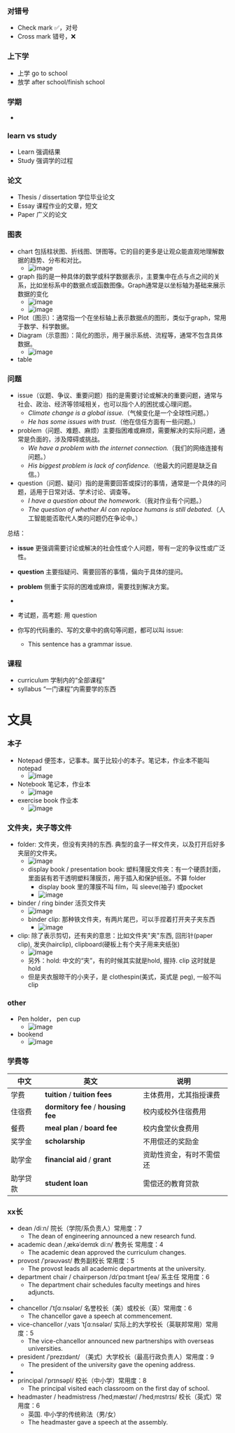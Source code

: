 ### 对错号
- Check mark ✅，对号
- Cross mark 错号，❌

### 上下学
- 上学 go to school
- 放学 after school/finish school 

### 学期
- 

### learn vs study
- Learn 强调结果
- Study 强调学的过程

### 论文
- Thesis / dissertation 学位毕业论文
- Essay 课程作业的文章，短文
- Paper 广义的论文

### 图表
- chart 包括柱状图、折线图、饼图等。它的目的更多是让观众能直观地理解数据的趋势、分布和对比。
  - ![image](https://github.com/user-attachments/assets/515f5581-2263-48d2-a13e-75d282fa2201)
- graph 指的是一种具体的数学或科学数据表示，主要集中在点与点之间的关系，比如坐标系中的数据点或函数图像。Graph通常是以坐标轴为基础来展示数据的变化
  - ![image](https://github.com/user-attachments/assets/f65492e9-72ef-4e0d-95b0-5e840093504b)
  - ![image](https://github.com/user-attachments/assets/569ded73-bfec-41ab-bb19-419a44e815f5)
- Plot（图示）：通常指一个在坐标轴上表示数据点的图形，类似于graph，常用于数学、科学数据。
- Diagram（示意图）：简化的图示，用于展示系统、流程等，通常不包含具体数据。
  - ![image](https://github.com/user-attachments/assets/0e02edfc-dc00-4b40-9838-0ee5ed2370bd)
- table

### 问题
- issue（议题、争议、重要问题）指的是需要讨论或解决的重要问题，通常与社会、政治、经济等领域相关，也可以指个人的困扰或心理问题。  
  - *Climate change is a global issue.*（气候变化是一个全球性问题。）  
  - *He has some issues with trust.*（他在信任方面有一些问题。）
- problem（问题、难题、麻烦）主要指困难或麻烦，需要解决的实际问题，通常是负面的，涉及障碍或挑战。  
  - *We have a problem with the internet connection.*（我们的网络连接有问题。）  
  - *His biggest problem is lack of confidence.*（他最大的问题是缺乏自信。）
- question（问题、疑问）指的是需要回答或探讨的事情，通常是一个具体的问题，适用于日常对话、学术讨论、调查等。  
  - *I have a question about the homework.*（我对作业有个问题。）  
  - *The question of whether AI can replace humans is still debated.*（人工智能能否取代人类的问题仍在争论中。）

总结：
- **issue** 更强调需要讨论或解决的社会性或个人问题，带有一定的争议性或广泛性。  
- **question** 主要指疑问、需要回答的事情，偏向于具体的提问。  
- **problem** 侧重于实际的困难或麻烦，需要找到解决方案。

-
- 考试题，高考题: 用 question
- 你写的代码重的、写的文章中的病句等问题，都可以叫 issue:
  - This sentence has a grammar issue.

### 课程
- curriculum 学制内的“全部课程”
- syllabus “一门课程”内需要学的东西

# 文具

### 本子
- Notepad 便签本，记事本。属于比较小的本子。笔记本，作业本不能叫notepad
  - ![image](https://github.com/user-attachments/assets/2b065691-6c2c-41a0-b911-f1503c835b9f)
- Notebook 笔记本，作业本
  - ![image](https://github.com/user-attachments/assets/8966d240-e85a-49eb-b70e-60783e1fbdb2)
- exercise book 作业本
  - ![image](https://github.com/user-attachments/assets/60a6457b-25bb-4551-b141-df37365d6fe5)

### 文件夹，夹子等文件
- folder: 文件夹，但没有夹持的东西. 典型的盒子一样文件夹，以及打开后好多夹层的文件夹。
  - ![image](https://github.com/user-attachments/assets/653c4809-0280-47f2-a931-c0e5870fab31)
  - display book / presentation book: 塑料薄膜文件夹：有一个硬质封面，里面装有若干透明塑料薄膜页，用于插入和保护纸张。不算 folder
    - display book 里的薄膜不叫 film，叫 sleeve(袖子) 或pocket
    - ![image](https://github.com/user-attachments/assets/284a356c-8282-40cc-81de-092960a3bc40)
- binder / ring binder 活页文件夹
  - ![image](https://github.com/user-attachments/assets/5912231e-66bd-4911-8fc1-8ffcb4fd02a4)
  - binder clip: 那种铁文件夹，有两片尾巴，可以手捏着打开夹子夹东西
    - ![image](https://github.com/user-attachments/assets/3a423ca3-fdb3-4654-88ab-ede7644de17c)
- clip: 除了表示剪切，还有夹的意思：比如文件夹"夹"东西, 回形针(paper clip), 发夹(hairclip), clipboard(硬板上有个夹子用来夹纸张)
  - ![image](https://github.com/user-attachments/assets/00dfcc10-bf80-4338-b50b-4fb4e14340e3)
  - 另外：hold: 中文的“夹”，有的时候其实就是hold, 握持. clip 这时就是hold
  - 但是夹衣服晾干的小夹子，是 clothespin(美式，英式是 peg), 一般不叫 clip

### other
- Pen holder， pen cup
  - ![image](https://github.com/user-attachments/assets/269df70f-315b-4415-8080-f481d4999f28)
- bookend
  - ![image](https://github.com/user-attachments/assets/9d9e907b-4021-487e-abc4-8530a9152e52)

### 学费等

| 中文     | 英文                                                  | 说明              |
| ------ | --------------------------------------------------- | --------------- |
| 学费     | **tuition** / **tuition fees**                      | 主体费用，尤其指授课费     |
| 住宿费    | **dormitory fee** / **housing fee**                 | 校内或校外住宿费用       |
| 餐费     | **meal plan** / **board fee**                       | 校内食堂伙食费用        |
| 奖学金    | **scholarship**                                     | 不用偿还的奖励金        |
| 助学金    | **financial aid** / **grant**                       | 资助性资金，有时不需偿还    |
| 助学贷款   | **student loan**                                    | 需偿还的教育贷款        |

### xx长

- dean /diːn/ 院长（学院/系负责人）常用度：7
  - The dean of engineering announced a new research fund.
- academic dean /ˌækəˈdemɪk diːn/ 教务长 常用度：4
  - The academic dean approved the curriculum changes.
- provost /ˈprəʊvəst/ 教务副校长 常用度：5
  - The provost leads all academic departments at the university.
- department chair / chairperson /dɪˈpɑːtmənt tʃeə/ 系主任 常用度：6
  - The department chair schedules faculty meetings and hires adjuncts.
- 
- chancellor /ˈtʃɑːnsələr/ 名誉校长（美）或校长（英）常用度：6
  - The chancellor gave a speech at commencement.
- vice-chancellor /ˌvaɪs ˈtʃɑːnsələr/ 实际上的大学校长（英联邦常用）常用度：5
  - The vice-chancellor announced new partnerships with overseas universities.
- president /ˈprezɪdənt/ （美式）大学校长（最高行政负责人）常用度：9
  - The president of the university gave the opening address.
- 
- principal /ˈprɪnsəpl/ 校长（中小学）常用度：8
  - The principal visited each classroom on the first day of school.
- headmaster / headmistress /ˈhedˌmæstər/ /ˈhedˌmɪstrɪs/ 校长（英式）常用度：6
  - 英国. 中小学的传统称法（男/女）
  - The headmaster gave a speech at the assembly.

